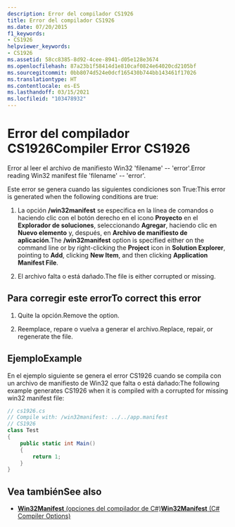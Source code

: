 ```yaml
---
description: Error del compilador CS1926
title: Error del compilador CS1926
ms.date: 07/20/2015
f1_keywords:
- CS1926
helpviewer_keywords:
- CS1926
ms.assetid: 58cc8385-8d92-4cee-8941-d05e128e3674
ms.openlocfilehash: 87a23b1f58414d1e810caf0824e64020cd2105bf
ms.sourcegitcommit: 0bb8074d524e0dcf165430b744bb143461f17026
ms.translationtype: HT
ms.contentlocale: es-ES
ms.lasthandoff: 03/15/2021
ms.locfileid: "103478932"
---
```

# <a name="compiler-error-cs1926"></a><span data-ttu-id="24f52-103">Error del compilador CS1926</span><span class="sxs-lookup"><span data-stu-id="24f52-103">Compiler Error CS1926</span></span>

<span data-ttu-id="24f52-104">Error al leer el archivo de manifiesto Win32 'filename' -- 'error'.</span><span class="sxs-lookup"><span data-stu-id="24f52-104">Error reading Win32 manifest file 'filename' -- 'error'.</span></span>  
  
 <span data-ttu-id="24f52-105">Este error se genera cuando las siguientes condiciones son True:</span><span class="sxs-lookup"><span data-stu-id="24f52-105">This error is generated when the following conditions are true:</span></span>  
  
1. <span data-ttu-id="24f52-106">La opción **/win32manifest** se especifica en la línea de comandos o haciendo clic con el botón derecho en el icono **Proyecto** en el **Explorador de soluciones**, seleccionando **Agregar**, haciendo clic en **Nuevo elemento** y, después, en **Archivo de manifiesto de aplicación**.</span><span class="sxs-lookup"><span data-stu-id="24f52-106">The **/win32manifest** option is specified either on the command line or by right-clicking the **Project** icon in **Solution Explorer**, pointing to **Add**, clicking **New Item**, and then clicking **Application Manifest File**.</span></span>  
  
2. <span data-ttu-id="24f52-107">El archivo falta o está dañado.</span><span class="sxs-lookup"><span data-stu-id="24f52-107">The file is either corrupted or missing.</span></span>  
  
## <a name="to-correct-this-error"></a><span data-ttu-id="24f52-108">Para corregir este error</span><span class="sxs-lookup"><span data-stu-id="24f52-108">To correct this error</span></span>  
  
1. <span data-ttu-id="24f52-109">Quite la opción.</span><span class="sxs-lookup"><span data-stu-id="24f52-109">Remove the option.</span></span>  
  
2. <span data-ttu-id="24f52-110">Reemplace, repare o vuelva a generar el archivo.</span><span class="sxs-lookup"><span data-stu-id="24f52-110">Replace, repair, or regenerate the file.</span></span>  
  
## <a name="example"></a><span data-ttu-id="24f52-111">Ejemplo</span><span class="sxs-lookup"><span data-stu-id="24f52-111">Example</span></span>

 <span data-ttu-id="24f52-112">En el ejemplo siguiente se genera el error CS1926 cuando se compila con un archivo de manifiesto de Win32 que falta o está dañado:</span><span class="sxs-lookup"><span data-stu-id="24f52-112">The following example generates CS1926 when it is compiled with a corrupted for missing win32 manifest file:</span></span>  

```csharp
// cs1926.cs  
// Compile with: /win32manifest: ../../app.manifest  
// CS1926  
class Test  
{  
    public static int Main()  
    {  
        return 1;  
    }  
}
```

## <a name="see-also"></a><span data-ttu-id="24f52-113">Vea también</span><span class="sxs-lookup"><span data-stu-id="24f52-113">See also</span></span>

- [<span data-ttu-id="24f52-114">**Win32Manifest** (opciones del compilador de C#)</span><span class="sxs-lookup"><span data-stu-id="24f52-114">**Win32Manifest** (C# Compiler Options)</span></span>](../compiler-options/resources.md#win32manifest)
